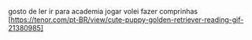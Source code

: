gosto de ler 
ir para academia 
jogar volei
fazer comprinhas
[https://tenor.com/pt-BR/view/cute-puppy-golden-retriever-reading-gif-21380985]
